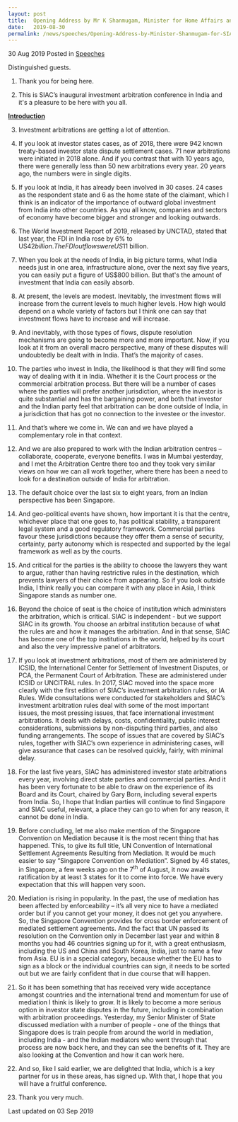 ```yaml
---
layout: post
title:  Opening Address by Mr K Shanmugam, Minister for Home Affairs and Minister for Law, for SIAC India Summit 2019 Day One: Investor-State Dispute Settlement
date:   2019-08-30
permalink: /news/speeches/Opening-Address-by-Minister-Shanmugam-for-SIAC-Investment-arbitration-conference
---
```



30 Aug 2019 Posted in [Speeches](/news/speeches)

Distinguished guests.

1. Thank you for being here.

2. This is SIAC’s inaugural investment arbitration conference in India and it's a pleasure to be here with you all.

**<u>Introduction</u>**

3. Investment arbitrations are getting a lot of attention.

 

4. If you look at investor states cases, as of 2018, there were 942 known treaty-based investor state dispute settlement cases. 71 new arbitrations were initiated in 2018 alone. And if you contrast that with 10 years ago, there were generally less than 50 new arbitrations every year. 20 years ago, the numbers were in single digits.

 

5. If you look at India, it has already been involved in 30 cases. 24 cases as the respondent state and 6 as the home state of the claimant, which I think is an indicator of the importance of outward global investment from India into other countries. As you all know, companies and sectors of economy have become bigger and stronger and looking outwards.

 

6. The World Investment Report of 2019, released by UNCTAD, stated that last year, the FDI in India rose by 6% to US$42 billion. The FDI outflows were US$11 billion.

 

7. When you look at the needs of India, in big picture terms, what India needs just in one area, infrastructure alone, over the next say five years, you can easily put a figure of US$800 billion.  But that's the amount of investment that India can easily absorb.

 

8. At present, the levels are modest. Inevitably, the investment flows will increase from the current levels to much higher levels. How high would depend on a whole variety of factors but I think one can say that investment flows have to increase and will increase.

 

9. And inevitably, with those types of flows, dispute resolution mechanisms are going to become more and more important. Now, if you look at it from an overall macro perspective, many of these disputes will undoubtedly be dealt with in India. That’s the majority of cases.

 

10. The parties who invest in India, the likelihood is that they will find some way of dealing with it in India. Whether it is the Court process or the commercial arbitration process. But there will be a number of cases where the parties will prefer another jurisdiction, where the investor is quite substantial and has the bargaining power, and both that investor and the Indian party feel that arbitration can be done outside of India, in a jurisdiction that has got no connection to the investee or the investor.

 

11. And that’s where we come in. We can and we have played a complementary role in that context.

 

12. And we are also prepared to work with the Indian arbitration centres – collaborate, cooperate, everyone benefits. I was in Mumbai yesterday, and I met the Arbitration Centre there too and they took very similar views on how we can all work together, where there has been a need to look for a destination outside of India for arbitration.

 

13. The default choice over the last six to eight years, from an Indian perspective has been Singapore.

 

14. And geo-political events have shown, how important it is that the centre, whichever place that one goes to, has political stability, a transparent legal system and a good regulatory framework. Commercial parties favour these jurisdictions because they offer them a sense of security, certainty, party autonomy which is respected and supported by the legal framework as well as by the courts.
 

15. And critical for the parties is the ability to choose the lawyers they want to argue, rather than having restrictive rules in the destination, which prevents lawyers of their choice from appearing. So if you look outside India, I think really you can compare it with any place in Asia, I think Singapore stands as number one.

 

16. Beyond the choice of seat is the choice of institution which administers the arbitration, which is critical.  SIAC is independent - but we support SIAC in its growth. You choose an arbitral institution because of what the rules are and how it manages the arbitration. And in that sense, SIAC has become one of the top institutions in the world, helped by its court and also the very impressive panel of arbitrators.

 

17. If you look at investment arbitrations, most of them are administered by ICSID, the International Center for Settlement of Investment Disputes, or PCA, the Permanent Court of Arbitration. These are administered under ICSID or UNCITRAL rules. In 2017, SIAC moved into the space more clearly with the first edition of SIAC’s investment arbitration rules, or IA Rules. Wide consultations were conducted for stakeholders and SIAC’s investment arbitration rules deal with some of the most important issues, the most pressing issues, that face international investment arbitrations. It deals with delays, costs, confidentiality, public interest considerations, submissions by non-disputing third parties, and also funding arrangements. The scope of issues that are covered by SIAC’s rules, together with SIAC’s own experience in administering cases, will give assurance that cases can be resolved quickly, fairly, with minimal delay.

 

18. For the last five years, SIAC has administered investor state arbitrations every year, involving direct state parties and commercial parties. And it has been very fortunate to be able to draw on the experience of its Board and its Court, chaired by Gary Born, including several experts from India. So, I hope that Indian parties will continue to find Singapore and SIAC useful, relevant, a place they can go to when for any reason, it cannot be done in India.

 

19. Before concluding, let me also make mention of the Singapore Convention on Mediation because it is the most recent thing that has happened. This, to give its full title, UN Convention of International Settlement Agreements Resulting from Mediation. It would be much easier to say “Singapore Convention on Mediation”. Signed by 46 states, in Singapore, a few weeks ago on the 7<sup>th</sup> of August, it now awaits ratification by at least 3 states for it to come into force. We have every expectation that this will happen very soon.

 

20. Mediation is rising in popularity. In the past, the use of mediation has been affected by enforceability – it’s all very nice to have a mediated order but if you cannot get your money, it does not get you anywhere. So, the Singapore Convention provides for cross border enforcement of mediated settlement agreements. And the fact that UN passed its resolution on the Convention only in December last year and within 8 months you had 46 countries signing up for it, with a great enthusiasm, including the US and China and South Korea, India, just to name a few from Asia. EU is in a special category, because whether the EU has to sign as a block or the individual countries can sign, it needs to be sorted out but we are fairly confident that in due course that will happen.

 

21. So it has been something that has received very wide acceptance amongst countries and the international trend and momentum for use of mediation I think is likely to grow. It is likely to become a more serious option in investor state disputes in the future, including in combination with arbitration proceedings. Yesterday, my Senior Minister of State discussed mediation with a number of people -  one of the things that Singapore does is train people from around the world in mediation, including India - and the Indian mediators who went through that process are now back here, and they can see the benefits of it. They are also looking at the Convention and how it can work here.

 

22. And so, like I said earlier, we are delighted that India, which is a key partner for us in these areas, has signed up. With that, I hope that you will have a fruitful conference.

 

23. Thank you very much.

<p class="right-side-updated">Last updated on 03 Sep 2019</p>
